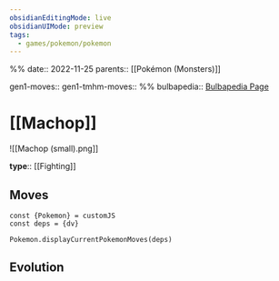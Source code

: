 ```yaml
---
obsidianEditingMode: live
obsidianUIMode: preview
tags:
  - games/pokemon/pokemon
---
```

%%
date:: 2022-11-25
parents:: [[Pokémon (Monsters)]]

gen1-moves:: 
gen1-tmhm-moves::
%%
bulbapedia:: [Bulbapedia Page](https://bulbapedia.bulbagarden.net/wiki/Machop_(Pok%C3%A9mon))

# [[Machop]]

![[Machop (small).png]]

**type**:: [[Fighting]]

## Moves

```dataviewjs
const {Pokemon} = customJS
const deps = {dv}

Pokemon.displayCurrentPokemonMoves(deps)
```

## Evolution
